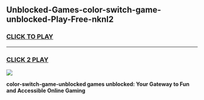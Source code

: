
## Unblocked-Games-color-switch-game-unblocked-Play-Free-nknl2
<h3>
<a href="https://premium76.site?title=color-switch-game-unblocked&ref=15A">CLICK TO PLAY</a></h3>
<hr>

<h3>
<a href="https://premium76.site?title=color-switch-game-unblocked&ref=15A">CLICK 2 PLAY</a>
  
</h3>

<a href="https://premium76.site?title=color-switch-game-unblocked&ref=15A"><img src="https://clearcache.store/games.png"></a>


**color-switch-game-unblocked games unblocked: Your Gateway to Fun and Accessible Online Gaming**
